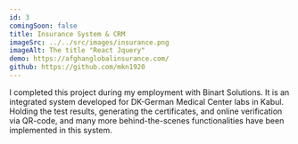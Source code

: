 ```yaml
---
id: 3
comingSoon: false
title: Insurance System & CRM
imageSrc: ../../src/images/insurance.png
imageAlt: The title "React Jquery"
demo: https://afghanglobalinsurance.com/
github: https://github.com/mkn1920
---
```


I completed this project during my employment with Binart Solutions. It is an integrated system developed for DK-German Medical Center labs in Kabul. Holding the test results, generating the certificates, and online verification via QR-code, and many more behind-the-scenes functionalities have been implemented in this system.
